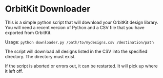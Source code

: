 # OrbitKit Downloader

This is a simple python script that will download your OrbitKit design library. You will
need a recent version of Python and a CSV file that you have exported from OrbitKit.

Usage: `python downloader.py /path/to/mydesigns.csv /destination/path`

The script will download all designs listed in the CSV into the specified directory.
The directory must exist.

If the script is aborted or errors out, it can be restarted. It will pick up where it left off.